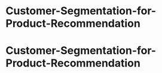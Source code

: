 # Customer-Segmentation-for-Product-Recommendation
# Customer-Segmentation-for-Product-Recommendation
